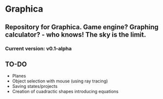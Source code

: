 # Graphica
## Repository for Graphica. Game engine? Graphing calculator? - who knows! The sky is the limit.
### Current version: v0.1-alpha

## TO-DO
- Planes
- Object selection with mouse (using ray tracing)
- Saving states/projects
- Creation of cuadractic shapes introducing equations
